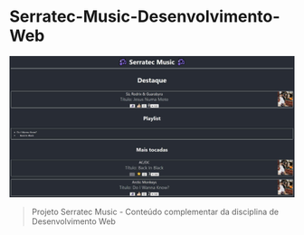 # Serratec-Music-Desenvolvimento-Web

![preview](preview.JPG)

> Projeto Serratec Music -
Conteúdo complementar da disciplina de Desenvolvimento Web

<!-- [🔗 Clique aqui para acessar](#) -->
